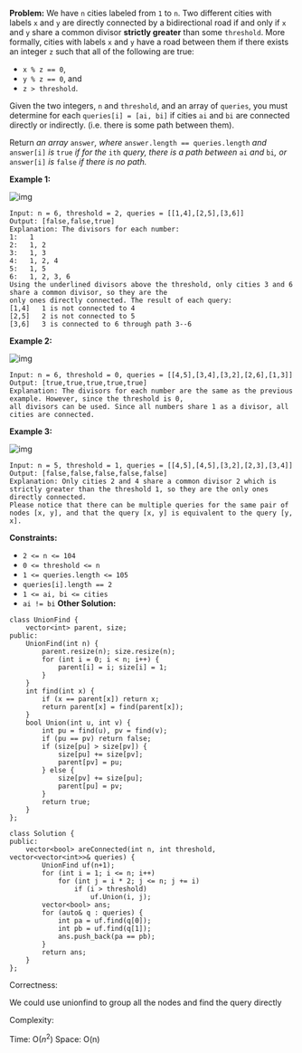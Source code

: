 **Problem:**
We have `n` cities labeled from `1` to `n`. Two different cities with labels `x` and `y` are directly connected by a bidirectional road if and only if `x` and `y` share a common divisor **strictly greater** than some `threshold`. More formally, cities with labels `x` and `y` have a road between them if there exists an integer `z` such that all of the following are true:

- `x % z == 0`,
- `y % z == 0`, and
- `z > threshold`.

Given the two integers, `n` and `threshold`, and an array of `queries`, you must determine for each `queries[i] = [ai, bi]` if cities `ai` and `bi` are connected directly or indirectly. (i.e. there is some path between them).

Return *an array* `answer`*, where* `answer.length == queries.length` *and* `answer[i]` *is* `true` *if for the* `ith` *query, there is a path between* `ai` *and* `bi`*, or* `answer[i]` *is* `false` *if there is no path.*

 

**Example 1:**

![img](https://assets.leetcode.com/uploads/2020/10/09/ex1.jpg)

```
Input: n = 6, threshold = 2, queries = [[1,4],[2,5],[3,6]]
Output: [false,false,true]
Explanation: The divisors for each number:
1:   1
2:   1, 2
3:   1, 3
4:   1, 2, 4
5:   1, 5
6:   1, 2, 3, 6
Using the underlined divisors above the threshold, only cities 3 and 6 share a common divisor, so they are the
only ones directly connected. The result of each query:
[1,4]   1 is not connected to 4
[2,5]   2 is not connected to 5
[3,6]   3 is connected to 6 through path 3--6
```

**Example 2:**

![img](https://assets.leetcode.com/uploads/2020/10/10/tmp.jpg)

```
Input: n = 6, threshold = 0, queries = [[4,5],[3,4],[3,2],[2,6],[1,3]]
Output: [true,true,true,true,true]
Explanation: The divisors for each number are the same as the previous example. However, since the threshold is 0,
all divisors can be used. Since all numbers share 1 as a divisor, all cities are connected.
```

**Example 3:**

![img](https://assets.leetcode.com/uploads/2020/10/17/ex3.jpg)

```
Input: n = 5, threshold = 1, queries = [[4,5],[4,5],[3,2],[2,3],[3,4]]
Output: [false,false,false,false,false]
Explanation: Only cities 2 and 4 share a common divisor 2 which is strictly greater than the threshold 1, so they are the only ones directly connected.
Please notice that there can be multiple queries for the same pair of nodes [x, y], and that the query [x, y] is equivalent to the query [y, x].
```

 

**Constraints:**

- `2 <= n <= 104`
- `0 <= threshold <= n`
- `1 <= queries.length <= 105`
- `queries[i].length == 2`
- `1 <= ai, bi <= cities`
- `ai != bi`
**Other Solution:**
```
class UnionFind {
    vector<int> parent, size;
public:
    UnionFind(int n) {
        parent.resize(n); size.resize(n);
        for (int i = 0; i < n; i++) {
            parent[i] = i; size[i] = 1;
        }
    }
    int find(int x) {
        if (x == parent[x]) return x;
        return parent[x] = find(parent[x]);
    }
    bool Union(int u, int v) {
        int pu = find(u), pv = find(v);
        if (pu == pv) return false;
        if (size[pu] > size[pv]) { 
            size[pu] += size[pv];
            parent[pv] = pu;
        } else {
            size[pv] += size[pu];
            parent[pu] = pv;
        }
        return true;
    }
};

class Solution {
public:
    vector<bool> areConnected(int n, int threshold, vector<vector<int>>& queries) {
        UnionFind uf(n+1);
        for (int i = 1; i <= n; i++)
            for (int j = i * 2; j <= n; j += i)
                if (i > threshold)
                    uf.Union(i, j);
        vector<bool> ans;
        for (auto& q : queries) {
            int pa = uf.find(q[0]);
            int pb = uf.find(q[1]);
            ans.push_back(pa == pb);
        }
        return ans;
    }
};
```
Correctness:

We could use unionfind to group all the nodes and find the query directly

Complexity:

Time: O($n^2$)
Space: O(n)